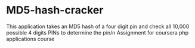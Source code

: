 # MD5-hash-cracker
This application takes an MD5 hash of a four digit pin and check all 10,000 possible 4 digits PINs to determine the pin/n
Assignment for coursera php applications course
